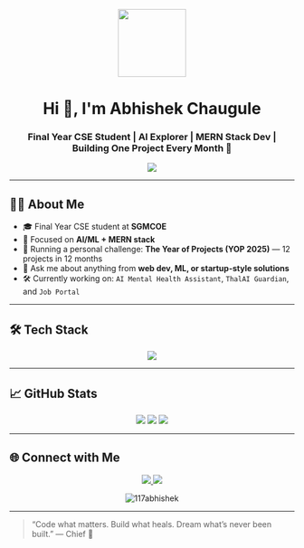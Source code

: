 <p align="center">
  <img src="https://media.giphy.com/media/QssGEmpkyEOhBCb7e1/giphy.gif" width="120" />
</p>

<h1 align="center">Hi 👋, I'm Abhishek Chaugule</h1>
<h3 align="center" >Final Year CSE Student | AI Explorer | MERN Stack Dev | Building One Project Every Month 🚀</h3>

<p align="center">
  <img src="https://readme-typing-svg.herokuapp.com?color=ef4444&center=true&lines=Developer+with+a+Purpose;Building+Tech+that+Heals+%26+Helps;Leveling+Up" />
</p>

---

## 👨‍💻 About Me

- 🎓 Final Year CSE student at **SGMCOE**
- 🧠 Focused on **AI/ML + MERN stack**
- 🚀 Running a personal challenge: **The Year of Projects (YOP 2025)** — 12 projects in 12 months
- 💬 Ask me about anything from **web dev, ML, or startup-style solutions**
- 🛠 Currently working on: `AI Mental Health Assistant`, `ThalAI Guardian`, and `Job Portal`

---

## 🛠 Tech Stack

<p align="center">
  <img src="https://skillicons.dev/icons?i=html,css,js,bootstrap,react,nodejs,express,mongodb,sqlite,mysql,python,git,github,vscode,vercel" />
</p>

---

## 📈 GitHub Stats

<p align="center">
  <img src="https://github-readme-stats.vercel.app/api?username=117abhishek&show_icons=true&hide_border=true&title_color=ef4444&icon_color=ef4444&text_color=ffffff&bg_color=4b0082" />
  <img src="https://github-readme-streak-stats.herokuapp.com?user=117abhishek&hide_border=true&background=4b0082&ring=ef4444&currStreakLabel=ef4444&dates=ffffff&sideLabels=a855f7" />
  <img src="https://github-readme-stats.vercel.app/api/top-langs/?username=117abhishek&layout=compact&hide_border=true&title_color=ef4444&text_color=ffffff&bg_color=4b0082" />
</p>

---

## 🌐 Connect with Me

<p align="center">
  <a href="https://www.linkedin.com/in/117abhishek" target="_blank">
    <img src="https://img.shields.io/badge/LinkedIn-blue?style=for-the-badge&logo=linkedin&logoColor=white" />
  </a>
  <a href="mailto:aschaugule2004@gmail.com">
    <img src="https://img.shields.io/badge/Gmail-red?style=for-the-badge&logo=gmail&logoColor=white" />
  </a>
</p>


<p align="center">
  <img src="https://komarev.com/ghpvc/?username=117abhishek&label=Profile%20views&color=4b0082&style=flat" alt="117abhishek" />
</p>


---

> “Code what matters. Build what heals. Dream what’s never been built.” — Chief 👑
